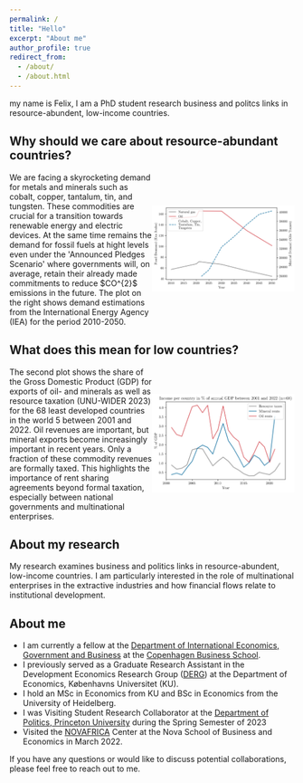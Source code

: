 ```yaml
---
permalink: /
title: "Hello"
excerpt: "About me"
author_profile: true
redirect_from: 
  - /about/
  - /about.html
---
```


my name is Felix, I am a PhD student research business and politcs links in resource-abundent, low-income countries.


## Why should we care about resource-abundant countries?

<div style="display: flex; align-items: center;">
    <div style="flex: 1;">
        We are facing a skyrocketing demand for metals and minerals such as cobalt, copper, tantalum, tin, and tungsten.
        These commodities are crucial for a transition towards renewable energy and electric devices. At the same time remains the demand for fossil fuels at hight levels even under the 'Announced Pledges Scenario' where governments will, on average, retain their already made commitments to reduce $CO^{2}$ emissions in the future. The plot on the right shows demand estimations from the International Energy Agency (IEA) for the period 2010-2050.
    </div>
    <div style="flex: 1; text-align: center;">
        <img src="files/linechart/global_demand.jpg" alt="Global Demand">
    </div>
</div>
   
## What does this mean for low countries?

<div style="display: flex; align-items: center;">
    <div style="flex: 1;">
        The second plot shows the share of the Gross Domestic Product (GDP) for exports of oil- and minerals as well as resource taxation (UNU-WIDER 2023) for the 68 least developed countries in the world 5 between 2001 and 2022. Oil revenues are important, but mineral exports become increasingly important in recent years. Only a fraction of these commodity revenues are formally taxed. This highlights the importance of rent sharing agreements beyond formal taxation, especially between national governments and multinational enterprises.
    </div>
    <div style="flex: 1; text-align: center;">
        <img src="files/linechart/taxes_resource_exports_gdp.jpg" alt="Taxes and Resource Exports">
    </div>
</div>
        


## About my research
My research examines business and politics links in resource-abundent, low-income countries. I am particularly interested in the role of multinational enterprises in the extractive industries and
how financial flows relate to institutional development. 
## About me

- I am currently a fellow at the [Department of International Economics, Government and Business](https://www.cbs.dk/en/research/departments-and-centres/department-of-international-economics-government-and-business) at the [Copenhagen Business School](https://www.cbs.dk/en).
- I previously served as a Graduate Research Assistant in the Development Economics Research Group ([DERG](https://www.econ.ku.dk/derg/)) at the Department of Economics, Københavns Universitet (KU).
- I hold an MSc in Economics from KU and BSc in Economics from the University of Heidelberg.
- I was Visiting Student Research Collaborator at the [Department of Politics, Princeton University](https://politics.princeton.edu/) during the Spring Semester of 2023
- Visited the [NOVAFRICA](https://novafrica.org/) Center at the Nova School of Business and Economics in March 2022.

If you have any questions or would like to discuss potential collaborations, please feel free to reach out to me.

